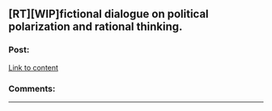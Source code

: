 ## [RT][WIP]fictional dialogue on political polarization and rational thinking.

### Post:

[Link to content](https://unabashedlyskeptical.wordpress.com/2015/11/02/imposition-of-certainty-lesson-1-rationality-series/)

### Comments:

---

